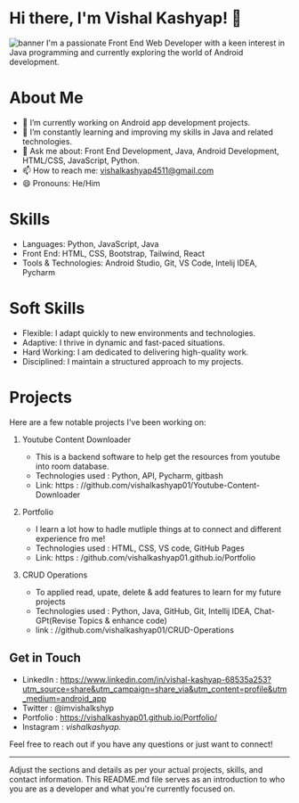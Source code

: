 # Hi there, I'm Vishal Kashyap! 👋
![banner](https://www.google.com/url?sa=i&url=https%3A%2F%2Fwww.studiohr.ro%2Fjobs%2Ffull-stack-developer-eu-projects&psig=AOvVaw2Dw69wIPFGiaeJS_MtGrbQ&ust=1733303098688000&source=images&cd=vfe&opi=89978449&ved=0CBQQjRxqFwoTCOjM_c-fi4oDFQAAAAAdAAAAABAR)
I'm a passionate Front End Web Developer with a keen interest in Java programming and currently exploring the world of Android development.

# About Me

- 🔭 I’m currently working on Android app development projects.
- 🌱 I’m constantly learning and improving my skills in Java and related technologies.
- 💬 Ask me about: Front End Development, Java, Android Development, HTML/CSS, JavaScript, Python.
- 📫 How to reach me: vishalkashyap4511@gmail.com
- 😄 Pronouns: He/Him

# Skills

- Languages: Python, JavaScript, Java
- Front End: HTML, CSS, Bootstrap, Tailwind, React
- Tools & Technologies: Android Studio, Git, VS Code, Intelij IDEA, Pycharm

# Soft Skills

- Flexible: I adapt quickly to new environments and technologies.
- Adaptive: I thrive in dynamic and fast-paced situations.
- Hard Working: I am dedicated to delivering high-quality work.
- Disciplined: I maintain a structured approach to my projects.

# Projects

Here are a few notable projects I've been working on:

1. Youtube Content Downloader
   - This is a backend software to help get the resources from youtube into room database.
   - Technologies used : Python, API, Pycharm, gitbash
   - Link: https : //github.com/vishalkashyap01/Youtube-Content-Downloader

2. Portfolio
   - I learn a lot how to hadle mutliple things at to connect and different experience fro me!
   - Technologies used : HTML, CSS, VS code, GitHub Pages
   - Link: https : /github.com/vishalkashyap01.github.io/Portfolio

4. CRUD Operations
   - To applied read, upate, delete & add features to learn for my future projects
   - Technologies used : Python, Java, GitHub, Git, Intellij IDEA, Chat-GPt(Revise Topics & enhance code)
   - link : //github.com/vishalkashyap01/CRUD-Operations
  
     
## Get in Touch

- LinkedIn : https://www.linkedin.com/in/vishal-kashyap-68535a253?utm_source=share&utm_campaign=share_via&utm_content=profile&utm_medium=android_app
- Twitter : @imvishalkshyp
- Portfolio : https://vishalkashyap01.github.io/Portfolio/
- Instagram : _vishalkashyap._

Feel free to reach out if you have any questions or just want to connect!

---

Adjust the sections and details as per your actual projects, skills, and contact information. This README.md file serves as an introduction to who you are as a developer and what you're currently focused on.
<!---
vishalkashyap01/vishalkashyap01 is a ✨ special ✨ repository because its `README.md` (this file) appears on your GitHub profile.
You can click the Preview link to take a look at your changes.
--->
